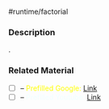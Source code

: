 #runtime/factorial

### Description

.
### Related Material

- [ ] – <font color="yellow"> Prefilled Google: </font>[Link](https://www.google.com/search?q=factorial%20guide%20for%20computer%20science)
- [ ] – <font color="azure"> Prefilled Youtube: </font>[Link](https://www.youtube.com/results?search_query=factorial%20for%20computer%20science)

